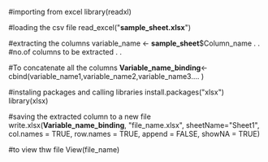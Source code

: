 #importing from excel
library(readxl)

#loading the csv file
read_excel("**sample_sheet.xlsx**")

#extracting the columns
variable_name <- **sample_sheet**$Column_name
.
.
#no.of columns to be extracted
.
.

#To concatenate all the columns
**Variable_name_binding**<-cbind(variable_name1,variable_name2,variable_name3.... )

#instaling packages and calling libraries
install.packages("xlsx")
library(xlsx)

#saving the extracted column to a new file
write.xlsx(**Variable_name_binding**, "file_name.xlsx", sheetName="Sheet1", col.names = TRUE, row.names = TRUE, append = FALSE, showNA = TRUE)

#to view thw file
View(file_name)
